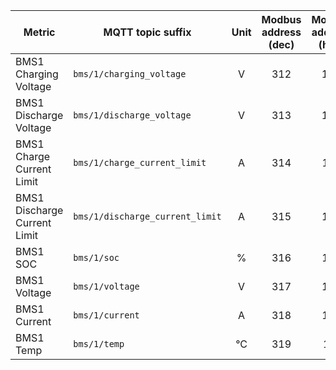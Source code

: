 |Metric|MQTT topic suffix|Unit|Modbus address (dec)|Modbus address (hex)|Modbus data type|Scale factor|
|---|---|:-:|:-:|:-:|:-:|:-:|
|BMS1 Charging Voltage|`bms/1/charging_voltage`|V|312|138|U_WORD|0.01|
|BMS1 Discharge Voltage|`bms/1/discharge_voltage`|V|313|139|U_WORD|0.01|
|BMS1 Charge Current Limit|`bms/1/charge_current_limit`|A|314|13a|U_WORD|1|
|BMS1 Discharge Current Limit|`bms/1/discharge_current_limit`|A|315|13b|U_WORD|1|
|BMS1 SOC|`bms/1/soc`|%|316|13c|U_WORD|1|
|BMS1 Voltage|`bms/1/voltage`|V|317|13d|U_WORD|0.01|
|BMS1 Current|`bms/1/current`|A|318|13e|S_WORD|1|
|BMS1 Temp|`bms/1/temp`|°C|319|13f|U_WORD|0.1|
